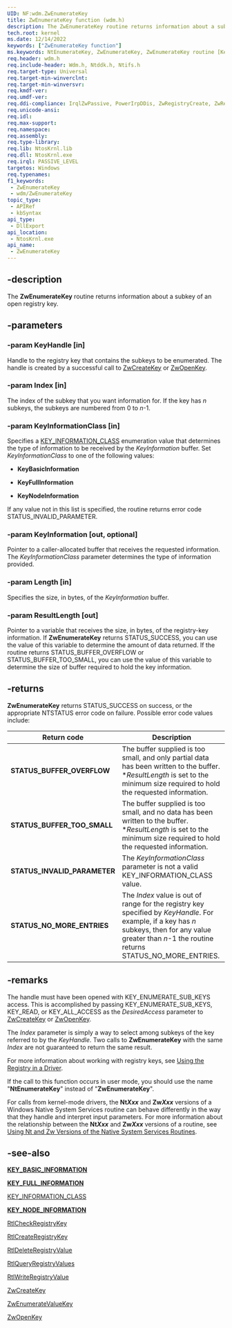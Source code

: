 ```yaml
---
UID: NF:wdm.ZwEnumerateKey
title: ZwEnumerateKey function (wdm.h)
description: The ZwEnumerateKey routine returns information about a subkey of an open registry key.
tech.root: kernel
ms.date: 12/14/2022
keywords: ["ZwEnumerateKey function"]
ms.keywords: NtEnumerateKey, ZwEnumerateKey, ZwEnumerateKey routine [Kernel-Mode Driver Architecture], k111_a41e7865-8cac-4dd8-83fb-ca04485feb48.xml, kernel.zwenumeratekey, wdm/NtEnumerateKey, wdm/ZwEnumerateKey
req.header: wdm.h
req.include-header: Wdm.h, Ntddk.h, Ntifs.h
req.target-type: Universal
req.target-min-winverclnt:
req.target-min-winversvr: 
req.kmdf-ver: 
req.umdf-ver: 
req.ddi-compliance: IrqlZwPassive, PowerIrpDDis, ZwRegistryCreate, ZwRegistryOpen, HwStorPortProhibitedDDIs, ZwRegistryCreate(storport), ZwRegistryOpen(storport)
req.unicode-ansi: 
req.idl: 
req.max-support: 
req.namespace: 
req.assembly: 
req.type-library: 
req.lib: NtosKrnl.lib
req.dll: NtosKrnl.exe
req.irql: PASSIVE_LEVEL
targetos: Windows
req.typenames: 
f1_keywords:
 - ZwEnumerateKey
 - wdm/ZwEnumerateKey
topic_type:
 - APIRef
 - kbSyntax
api_type:
 - DllExport
api_location:
 - NtosKrnl.exe
api_name:
 - ZwEnumerateKey
---
```


## -description

The **ZwEnumerateKey** routine returns information about a subkey of an open registry key.

## -parameters

### -param KeyHandle [in]

Handle to the registry key that contains the subkeys to be enumerated. The handle is created by a successful call to [ZwCreateKey](./nf-wdm-zwcreatekey.md) or [ZwOpenKey](./nf-wdm-zwopenkey.md).

### -param Index [in]

The index of the subkey that you want information for. If the key has *n* subkeys, the subkeys are numbered from 0 to *n*-1.

### -param KeyInformationClass [in]

Specifies a [KEY_INFORMATION_CLASS](./ne-wdm-_key_information_class.md) enumeration value that determines the type of information to be received by the *KeyInformation* buffer. Set *KeyInformationClass* to one of the following values:

- **KeyBasicInformation**

- **KeyFullInformation**

- **KeyNodeInformation**

If any value not in this list is specified, the routine returns error code STATUS_INVALID_PARAMETER.

### -param KeyInformation [out, optional]

Pointer to a caller-allocated buffer that receives the requested information. The *KeyInformationClass* parameter determines the type of information provided.

### -param Length [in]

Specifies the size, in bytes, of the *KeyInformation* buffer.

### -param ResultLength [out]

Pointer to a variable that receives the size, in bytes, of the registry-key information. If **ZwEnumerateKey** returns STATUS_SUCCESS, you can use the value of this variable to determine the amount of data returned. If the routine returns STATUS_BUFFER_OVERFLOW or STATUS_BUFFER_TOO_SMALL, you can use the value of this variable to determine the size of buffer required to hold the key information.

## -returns

**ZwEnumerateKey** returns STATUS_SUCCESS on success, or the appropriate NTSTATUS error code on failure. Possible error code values include:

| Return code | Description |
|---|---|
| **STATUS_BUFFER_OVERFLOW** | The buffer supplied is too small, and only partial data has been written to the buffer. \**ResultLength* is set to the minimum size required to hold the requested information. |
| **STATUS_BUFFER_TOO_SMALL** | The buffer supplied is too small, and no data has been written to the buffer. \**ResultLength* is set to the minimum size required to hold the requested information. |
| **STATUS_INVALID_PARAMETER** | The *KeyInformationClass* parameter is not a valid KEY_INFORMATION_CLASS value. |
| **STATUS_NO_MORE_ENTRIES** | The *Index* value is out of range for the registry key specified by *KeyHandle*. For example, if a key has *n* subkeys, then for any value greater than *n*-1 the routine returns STATUS_NO_MORE_ENTRIES. |

## -remarks

The handle must have been opened with KEY_ENUMERATE_SUB_KEYS access. This is accomplished by passing KEY_ENUMERATE_SUB_KEYS, KEY_READ, or KEY_ALL_ACCESS as the *DesiredAccess* parameter to [ZwCreateKey](./nf-wdm-zwcreatekey.md) or [ZwOpenKey](./nf-wdm-zwopenkey.md).

The *Index* parameter is simply a way to select among subkeys of the key referred to by the *KeyHandle*. Two calls to **ZwEnumerateKey** with the same *Index* are not guaranteed to return the same result.

For more information about working with registry keys, see [Using the Registry in a Driver](/windows-hardware/drivers/kernel/using-the-registry-in-a-driver).

If the call to this function occurs in user mode, you should use the name "**NtEnumerateKey**" instead of "**ZwEnumerateKey**".

For calls from kernel-mode drivers, the **Nt*Xxx*** and **Zw*Xxx*** versions of a Windows Native System Services routine can behave differently in the way that they handle and interpret input parameters. For more information about the relationship between the **Nt*Xxx*** and **Zw*Xxx*** versions of a routine, see [Using Nt and Zw Versions of the Native System Services Routines](/windows-hardware/drivers/kernel/using-nt-and-zw-versions-of-the-native-system-services-routines).

## -see-also

[**KEY_BASIC_INFORMATION**](./ns-wdm-_key_basic_information.md)

[**KEY_FULL_INFORMATION**](./ns-wdm-_key_full_information.md)

[KEY_INFORMATION_CLASS](./ne-wdm-_key_information_class.md)

[**KEY_NODE_INFORMATION**](./ns-wdm-_key_node_information.md)

[RtlCheckRegistryKey](./nf-wdm-rtlcheckregistrykey.md)

[RtlCreateRegistryKey](./nf-wdm-rtlcreateregistrykey.md)

[RtlDeleteRegistryValue](./nf-wdm-rtldeleteregistryvalue.md)

[RtlQueryRegistryValues](./nf-wdm-rtlqueryregistryvalues.md)

[RtlWriteRegistryValue](./nf-wdm-rtlwriteregistryvalue.md)

[ZwCreateKey](./nf-wdm-zwcreatekey.md)

[ZwEnumerateValueKey](./nf-wdm-zwenumeratevaluekey.md)

[ZwOpenKey](./nf-wdm-zwopenkey.md)